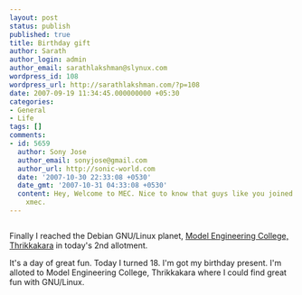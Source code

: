 ```yaml
---
layout: post
status: publish
published: true
title: Birthday gift
author: Sarath
author_login: admin
author_email: sarathlakshman@slynux.com
wordpress_id: 108
wordpress_url: http://sarathlakshman.com/?p=108
date: 2007-09-19 11:34:45.000000000 +05:30
categories:
- General
- Life
tags: []
comments:
- id: 5659
  author: Sony Jose
  author_email: sonyjose@gmail.com
  author_url: http://sonic-world.com
  date: '2007-10-30 22:33:08 +0530'
  date_gmt: '2007-10-31 04:33:08 +0530'
  content: Hey, Welcome to MEC. Nice to know that guys like you joined MEC. I'm an
    xmec.
---
```

<img src="http://farm2.static.flickr.com/1401/1408757166_422ed23f1e.jpg?v=0" alt="" />

Finally I reached the Debian GNU/Linux planet, <a href="http://www.mec.ac.in">Model Engineering College, Thrikkakara</a> in today's 2nd allotment. 

It's a day of great fun. Today I turned 18. I'm got my birthday present. I'm alloted to Model Engineering College, Thrikkakara where I could find great fun with GNU/Linux.

